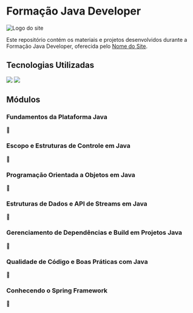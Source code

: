 # Formação Java Developer

![Logo do site]([link_para_a_logo](https://hermes.dio.me/tracks/da6041a9-80ef-409e-bd50-5e7be4dfadf6.png))

Este repositório contém os materiais e projetos desenvolvidos durante a Formação Java Developer, oferecida pelo [Nome do Site](link_para_o_site).

## Tecnologias Utilizadas

[![](https://img.shields.io/badge/Java-Developer-yellow)](https://link_para_a_formacao)
[![](https://img.shields.io/badge/Spring_Framework-Developer-brightgreen)](https://link_para_o_spring_framework)

## Módulos

### Fundamentos da Plataforma Java
📘

### Escopo e Estruturas de Controle em Java
📗

### Programação Orientada a Objetos em Java
📙

### Estruturas de Dados e API de Streams em Java
📕

### Gerenciamento de Dependências e Build em Projetos Java
📒

### Qualidade de Código e Boas Práticas com Java
📔

### Conhecendo o Spring Framework
📓
